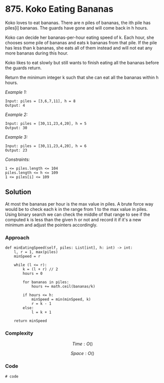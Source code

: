# 875. Koko Eating Bananas
Koko loves to eat bananas. There are n piles of bananas, the ith pile has piles[i] bananas. The guards have gone and will come back in h hours.

Koko can decide her bananas-per-hour eating speed of k. Each hour, she chooses some pile of bananas and eats k bananas from that pile. If the pile has less than k bananas, she eats all of them instead and will not eat any more bananas during this hour.

Koko likes to eat slowly but still wants to finish eating all the bananas before the guards return.

Return the minimum integer k such that she can eat all the bananas within h hours.

*Example 1:*

```
Input: piles = [3,6,7,11], h = 8
Output: 4
```

*Example 2:*

```
Input: piles = [30,11,23,4,20], h = 5
Output: 30
```

*Example 3:*

```
Input: piles = [30,11,23,4,20], h = 6
Output: 23
```

*Constraints:*

```
1 <= piles.length <= 104
piles.length <= h <= 109
1 <= piles[i] <= 109
```

## Solution
At most the bananas per hour is the max value in piles. A brute force way would be to check each k in the range from 1 to the max value in piles. Using binary search we can check the middle of that range to see if the computed k is less than the given h or not and record it if it's a new minimum and adjust the pointers accordingly.

### Approach
    def minEatingSpeed(self, piles: List[int], h: int) -> int:
        l, r = 1, max(piles)
        minSpeed = r

        while (l <= r):
            k = (l + r) // 2
            hours = 0

            for bananas in piles:
                hours += math.ceil(bananas/k)

            if hours <= h:
                minSpeed = min(minSpeed, k)
                r = k - 1
            else:
                l = k + 1

        return minSpeed

### Complexity
$$Time: O()$$

$$Space: O()$$

### Code
```
# code
```